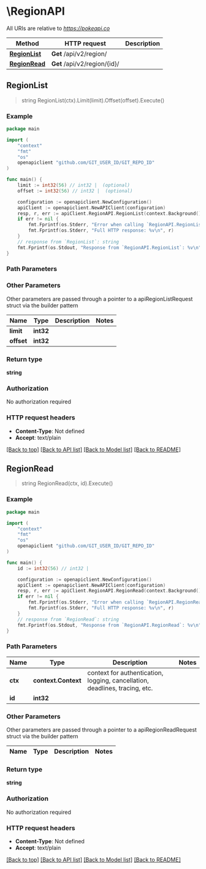 # \RegionAPI

All URIs are relative to *https://pokeapi.co*

Method | HTTP request | Description
------------- | ------------- | -------------
[**RegionList**](RegionAPI.md#RegionList) | **Get** /api/v2/region/ | 
[**RegionRead**](RegionAPI.md#RegionRead) | **Get** /api/v2/region/{id}/ | 



## RegionList

> string RegionList(ctx).Limit(limit).Offset(offset).Execute()



### Example

```go
package main

import (
	"context"
	"fmt"
	"os"
	openapiclient "github.com/GIT_USER_ID/GIT_REPO_ID"
)

func main() {
	limit := int32(56) // int32 |  (optional)
	offset := int32(56) // int32 |  (optional)

	configuration := openapiclient.NewConfiguration()
	apiClient := openapiclient.NewAPIClient(configuration)
	resp, r, err := apiClient.RegionAPI.RegionList(context.Background()).Limit(limit).Offset(offset).Execute()
	if err != nil {
		fmt.Fprintf(os.Stderr, "Error when calling `RegionAPI.RegionList``: %v\n", err)
		fmt.Fprintf(os.Stderr, "Full HTTP response: %v\n", r)
	}
	// response from `RegionList`: string
	fmt.Fprintf(os.Stdout, "Response from `RegionAPI.RegionList`: %v\n", resp)
}
```

### Path Parameters



### Other Parameters

Other parameters are passed through a pointer to a apiRegionListRequest struct via the builder pattern


Name | Type | Description  | Notes
------------- | ------------- | ------------- | -------------
 **limit** | **int32** |  | 
 **offset** | **int32** |  | 

### Return type

**string**

### Authorization

No authorization required

### HTTP request headers

- **Content-Type**: Not defined
- **Accept**: text/plain

[[Back to top]](#) [[Back to API list]](../README.md#documentation-for-api-endpoints)
[[Back to Model list]](../README.md#documentation-for-models)
[[Back to README]](../README.md)


## RegionRead

> string RegionRead(ctx, id).Execute()



### Example

```go
package main

import (
	"context"
	"fmt"
	"os"
	openapiclient "github.com/GIT_USER_ID/GIT_REPO_ID"
)

func main() {
	id := int32(56) // int32 | 

	configuration := openapiclient.NewConfiguration()
	apiClient := openapiclient.NewAPIClient(configuration)
	resp, r, err := apiClient.RegionAPI.RegionRead(context.Background(), id).Execute()
	if err != nil {
		fmt.Fprintf(os.Stderr, "Error when calling `RegionAPI.RegionRead``: %v\n", err)
		fmt.Fprintf(os.Stderr, "Full HTTP response: %v\n", r)
	}
	// response from `RegionRead`: string
	fmt.Fprintf(os.Stdout, "Response from `RegionAPI.RegionRead`: %v\n", resp)
}
```

### Path Parameters


Name | Type | Description  | Notes
------------- | ------------- | ------------- | -------------
**ctx** | **context.Context** | context for authentication, logging, cancellation, deadlines, tracing, etc.
**id** | **int32** |  | 

### Other Parameters

Other parameters are passed through a pointer to a apiRegionReadRequest struct via the builder pattern


Name | Type | Description  | Notes
------------- | ------------- | ------------- | -------------


### Return type

**string**

### Authorization

No authorization required

### HTTP request headers

- **Content-Type**: Not defined
- **Accept**: text/plain

[[Back to top]](#) [[Back to API list]](../README.md#documentation-for-api-endpoints)
[[Back to Model list]](../README.md#documentation-for-models)
[[Back to README]](../README.md)

